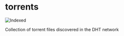 torrents 
========
![Indexed](https://img.shields.io/badge/indexed-158766-blue)

Collection of torrent files discovered in the DHT network
